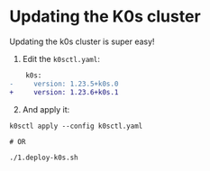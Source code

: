 # Updating the K0s cluster

Updating the k0s cluster is super easy!

1. Edit the `k0sctl.yaml`:

```diff title="k0sctl.yaml > spec > k0s"
    k0s:
-     version: 1.23.5+k0s.0
+     version: 1.23.6+k0s.1

```

2. And apply it:

```shell
k0sctl apply --config k0sctl.yaml

# OR

./1.deploy-k0s.sh
```
